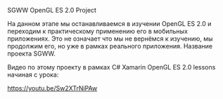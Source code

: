 ﻿SGWW OpenGL ES 2.0 Project
 
На данном этапе мы останавливаемся в изучении OpenGL ES 2.0 и переходим к практическому применению его в мобильных приложениях. 
Это не означает что мы не вернёмся к изучению, мы продолжим его, но уже в рамках реального приложения. 
Название проекта SGWW.
 
 Видео по этому проекту в рамках C# Xamarin OpenGL ES 2.0 lessons начиная с урока:
 
 https://youtu.be/Sw2XTrNiPAw
 
